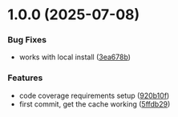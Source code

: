 # 1.0.0 (2025-07-08)


### Bug Fixes

* works with local install ([3ea678b](https://github.com/grata-labs/gitcache-cli/commit/3ea678bd1c5293e1e04f4b28db7249f54bd173f3))


### Features

* code coverage requirements setup ([920b10f](https://github.com/grata-labs/gitcache-cli/commit/920b10fe4d1dba67271bd9551b600a383d33163b))
* first commit, get the cache working ([5ffdb29](https://github.com/grata-labs/gitcache-cli/commit/5ffdb29bb68b16bd100b64e2f0110dc9c63b34e1))
